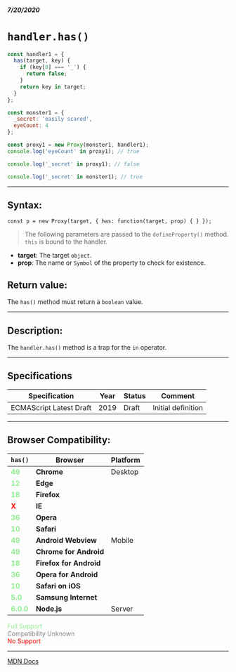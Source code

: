 ##### 7/20/2020
# `handler.has()`

```js
const handler1 = {
  has(target, key) {
    if (key[0] === '_') {
      return false;
    }
    return key in target;
  }
};

const monster1 = {
  _secret: 'easily scared',
  eyeCount: 4
};

const proxy1 = new Proxy(monster1, handler1);
console.log('eyeCount' in proxy1); // true

console.log('_secret' in proxy1); // false

console.log('_secret' in monster1); // true
```

---

## Syntax:
`const p = new Proxy(target, {
  has: function(target, prop) {
  }
});`

  > The following parameters are passed to the `defineProperty()` method.  `this` is bound to the handler.

* **target**: The target `object`.
* **prop**: The name or `Symbol` of the property to check for existence.

## Return value:
The `has()` method must return a `boolean` value.

---

## Description:
The `handler.has()` method is a trap for the `in` operator.

---

## Specifications
| Specification | Year | Status | Comment |
|---|---|---|---|
| ECMAScript Latest Draft | 2019 | Draft | Initial definition |

---

## Browser Compatibility:
| `has()` | Browser | Platform |
|---|---|---|
| <span style="color: lightgreen">**49**</span> | **Chrome** | Desktop | 
| <span style="color: lightgreen">**12**</span> | **Edge** || 
| <span style="color: lightgreen">**18**</span> | **Firefox** || 
| <span style="color: red">**X**</span> | **IE** || 
| <span style="color: lightgreen">**36**</span> | **Opera** || 
| <span style="color: lightgreen">**10**</span> | **Safari** || 
| <span style="color: lightgreen">**49**</span> | **Android Webview** | Mobile | 
| <span style="color: lightgreen">**49**</span> | **Chrome for Android** || 
| <span style="color: lightgreen">**18**</span> | **Firefox for Android** || 
| <span style="color: lightgreen">**36**</span> | **Opera for Android** || 
| <span style="color: lightgreen">**10**</span> | **Safari on iOS** || 
| <span style="color: lightgreen">**5.0**</span> | **Samsung Internet** || 
| <span style="color: lightgreen">**6.0.0**</span> | **Node.js** | Server | 

<span style="color: lightgreen">Full Support</span>  
<span style="color: grey">Compatibility Unknown</span>  
<span style="color: red">No Support</span>

---

[MDN Docs](https://developer.mozilla.org/en-US/docs/Web/JavaScript/Reference/Global_Objects/Proxy/Proxy/has)